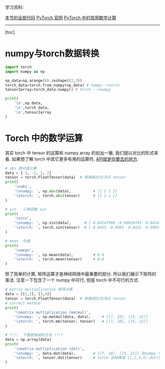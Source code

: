 学习资料:

[本节的全部代码](https://github.com/MorvanZhou/PyTorch-Tutorial/blob/master/tutorial-contents/201_torch_numpy.py)
[PyTorch 官网](http://pytorch.org/)
[PyTorch 中的常用数学计算](http://pytorch.org/docs/master/torch.html)


----------

[toc]

# numpy与torch数据转换
```python
import torch
import numpy as np

np_data=np.arange(6).reshape((2,3))
torch_data=torch.from_numpy(np_data) # numpy-->torch
tensor2array=torch_data.numpy() # torch -->numpy

print(
    '\n',np_data,
    '\n',torch_data,
    '\n',tensor2array
)
```
# Torch 中的数学运算
其实 torch 中 tensor 的运算和 numpy array 的如出一辙, 我们就以对比的形式来看. 如果想了解 torch 中其它更多有用的运算符, [API就是你要去的地方](http://pytorch.org/docs/master/torch.html).

```python
# abs 绝对值计算
data = [-1, -2, 1, 2]
tensor = torch.FloatTensor(data)  # 转换成32位浮点 tensor
print(
    '\nabs',
    '\nnumpy: ', np.abs(data),          # [1 2 1 2]
    '\ntorch: ', torch.abs(tensor)      # [1 2 1 2]
)

# sin   三角函数 sin
print(
    '\nsin',
    '\nnumpy: ', np.sin(data),      # [-0.84147098 -0.90929743  0.84147098  0.90929743]
    '\ntorch: ', torch.sin(tensor)  # [-0.8415 -0.9093  0.8415  0.9093]
)

# mean  均值
print(
    '\nmean',
    '\nnumpy: ', np.mean(data),         # 0.0
    '\ntorch: ', torch.mean(tensor)     # 0.0
)
```

除了简单的计算, 矩阵运算才是神经网络中最重要的部分. 所以我们展示下矩阵的乘法. 注意一下包含了一个 numpy 中可行, 但是 torch 中不可行的方式.

```python
# matrix multiplication 矩阵点乘
data = [[1,2], [3,4]]
tensor = torch.FloatTensor(data)  # 转换成32位浮点 tensor
# correct method
print(
    '\nmatrix multiplication (matmul)',
    '\nnumpy: ', np.matmul(data, data),     # [[7, 10], [15, 22]]
    '\ntorch: ', torch.mm(tensor, tensor)   # [[7, 10], [15, 22]]
)

# !!!!  下面是错误的方法 !!!!
data = np.array(data)
print(
    '\nmatrix multiplication (dot)',
    '\nnumpy: ', data.dot(data),        # [[7, 10], [15, 22]] 在numpy 中可行
    '\ntorch: ', tensor.dot(tensor)     # torch 会转换成 [1,2,3,4].dot([1,2,3,4) = 30.0
)
```
